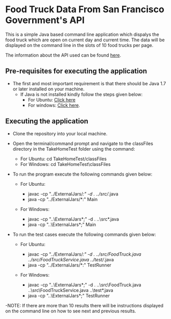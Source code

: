 # Food Truck Data From San Francisco Government's API
This is a simple Java based command line application which dispalys the food truck which are open on current day and current time.
The data will be displayed on the command line in the slots of 10 food trucks per page.

The information about the API used can be found [here](https://dev.socrata.com/foundry/data.sfgov.org/bbb8-hzi6).

## Pre-requisites for executing the application
- The first and most important requirement is that there should be Java 1.7 or later installed on your machine.
  - If Java is not installed kindly follow the steps given below:
    - For Ubuntu: [Click here](https://thishosting.rocks/install-java-ubuntu/)
    - For windows: [Click here](https://www.journaldev.com/476/java-windows-10-download-install).

## Executing the application
- Clone the repository into your local machine.

- Open the terminal/command prompt and navigate to the classFiles directory in the TakeHomeTest folder using the command:
  - For Ubuntu: cd TakeHomeTest/classFiles
  - For Windows: cd TakeHomeTest\classFiles
  
- To run the program execute the following commands given below:
  - For Ubuntu: 
    - javac -cp "../ExternalJars/*:" -d . ../src/*.java
    - java -cp "../ExternalJars/*:" Main
   
   - For Windows:
      - javac -cp "..\ExternalJars\*;" -d . ..\src\*.java
      - java -cp "..\ExternalJars\*;" Main
 
 - To run the test cases execute the following commands given below:
   - For Ubuntu:
      - javac -cp "../ExternalJars/*:" -d . ../src/FoodTruck.java ../src/FoodTruckService.java ../test/*.java
      - java -cp "../ExternalJars/*:" TestRunner
   
   - For Windows:
      - javac -cp "..\ExternalJars\*;" -d . ..\src\FoodTruck.java ..\src\FoodTruckService.java  ..\test\*.java
      - java -cp "..\ExternalJars\*;" TestRunner

-NOTE: If there are more than 10 results there will be instructions displayed on the command line on how to see next and previous results.
 
      
  
